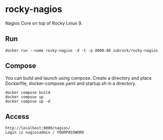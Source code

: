 # rocky-nagios
Nagios Core on top of Rocky Linux 9.

## Run
```
docker run --name rocky-nagios -d -t -p 8000:80 subrock/rocky-nagios
```

## Compose
You can build and launch using compose. Create a directory and place Dockerfile, docker-compose.yaml and startup.sh in a directory.
```
docker compose build
docker compose up
docker compose up -d
```
## Access
```
http://localhost:8000/nagios/
Login is nagiosadmin / YOURPASSWORD
```
